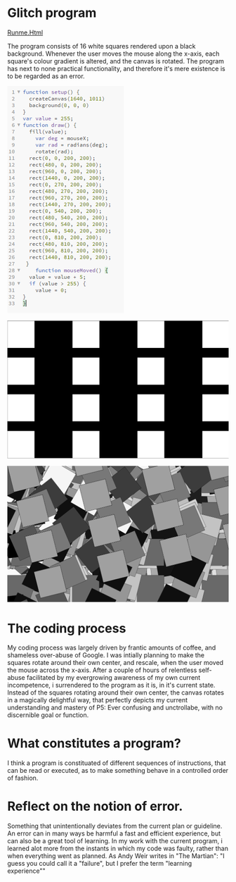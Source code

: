 # Glitch program
[Runme.Html](https://rawgit.com/GustneGustav/Rasmus-er-sej-og-flot/master/Mini-ex2%20-%20Glitch%20program/RUNME.html)

The program consists of 16 white squares rendered upon a black background. Whenever the user moves the mouse along the x-axis, each square's colour gradient is altered, and the canvas is rotated. The program has next to none practical functionality, and therefore it's mere existence is to be regarded as an error.

![The code i wrote](https://github.com/GustneGustav/Rasmus-er-sej-og-flot/blob/master/Mini-ex2%20-%20Glitch%20program/Pictures/Kode.PNG)

![The initial image](https://github.com/GustneGustav/Rasmus-er-sej-og-flot/blob/master/Mini-ex2%20-%20Glitch%20program/Pictures/before%20we%20make%20a%20mess.PNG)

![After we make a mess of it](https://github.com/GustneGustav/Rasmus-er-sej-og-flot/blob/master/Mini-ex2%20-%20Glitch%20program/Pictures/After%20we%20make%20a%20mess.PNG)

# The coding process
My coding process was largely driven by frantic amounts of coffee, and shameless over-abuse of Google. I was intially planning to make the squares rotate around their own center, and rescale, when the user moved the mouse across the x-axis. After a couple of hours of relentless self-abuse facilitated by my evergrowing awareness of my own current incompetence, i surrendered to the program as it is, in it's current state. 
Instead of the squares rotating around their own center, the canvas rotates in a magically delightful way, that perfectly depicts my current understanding and mastery of P5: Ever confusing and unctrollabe, with no discernible goal or function.
# What constitutes a program?
I think a program is constituated of different sequences of instructions, that can be read or executed, as to make something behave in a controlled order of fashion.
# Reflect on the notion of error.
Something that unintentionally deviates from the current plan or guideline. An error can in many ways be harmful a fast and efficient experience, but can also be a great tool of learning. In my work with the current program, i learned alot more from the instants in which my code was faulty, rather than when everything went as planned. As Andy Weir writes in "The Martian": "I guess you could call it a "failure", but I prefer the term "learning experience""
